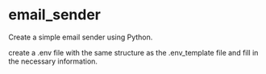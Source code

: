 # email_sender

Create a simple email sender using Python.

create a .env file with the same structure as the .env_template file and fill in the necessary information.